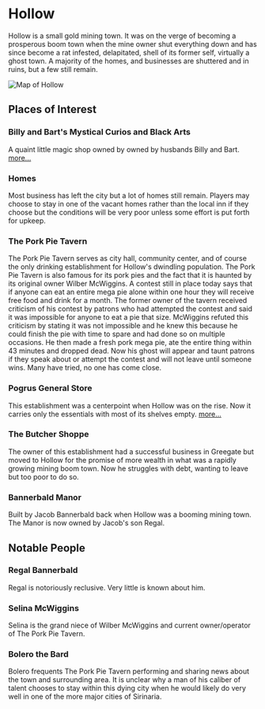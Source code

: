 # Hollow

Hollow is a small gold mining town. It was on the verge of becoming a prosperous boom town when the mine owner shut everything down and has since become a rat infested, delapitated, shell of its former self, virtually a ghost town. A majority of the homes, and businesses are shuttered and in ruins, but a few still remain.

![Map of Hollow](/img/hollow.png)
## Places of Interest

### Billy and Bart's Mystical Curios and Black Arts
A quaint little magic shop owned by owned by husbands Billy and Bart. [more...](BillyAndBartsMysticalCuriosAndBlackArts.md)

### Homes
Most business has left the city but a lot of homes still remain. Players may choose to stay in one of the vacant homes rather than the local inn if they choose but the conditions will be very poor unless some effort is put forth for upkeep.

### The Pork Pie Tavern

The Pork Pie Tavern serves as city hall, community center, and of course the only drinking establishment for Hollow's dwindling population. The Pork Pie Tavern is also famous for its pork pies and the fact that it is haunted by its original owner Wilber McWiggins. A contest still in place today says that if anyone can eat an entire mega pie alone within one hour they will receive free food and drink for a month. The former owner of the tavern received criticism of his contest by patrons who had attempted the contest and said it was impossible for anyone to eat a pie that size. McWiggins refuted this criticism by stating it was not impossible and he knew this because he could finish the pie with time to spare and had done so on multiple occasions. He then made a fresh pork mega pie, ate the entire thing within 43 minutes and dropped dead. Now his ghost will appear and taunt patrons if they speak about or attempt the contest and will not leave until someone wins. Many have tried, no one has come close.

### Pogrus General Store

This establishment was a centerpoint when Hollow was on the rise. Now it carries only the essentials with most of its shelves empty. [more...](PogrusGeneralStore.md)

### The Butcher Shoppe

The owner of this establishment had a successful business in Greegate but moved to Hollow for the promise of more wealth in what was a rapidly growing mining boom town. Now he struggles with debt, wanting to leave but too poor to do so.

### Bannerbald Manor
Built by Jacob Bannerbald back when Hollow was a booming mining town. The Manor is now owned by Jacob's son Regal.

## Notable People

### Regal Bannerbald
Regal is notoriously reclusive. Very little is known about him.

### Selina McWiggins
Selina is the grand niece of Wilber McWiggins and current owner/operator of The Pork Pie Tavern.

### Bolero the Bard
Bolero frequents The Pork Pie Tavern performing and sharing news about the town and surrounding area. It is unclear why a man of his caliber of talent chooses to stay within this dying city when he would likely do very well in one of the more major cities of Sirinaria.